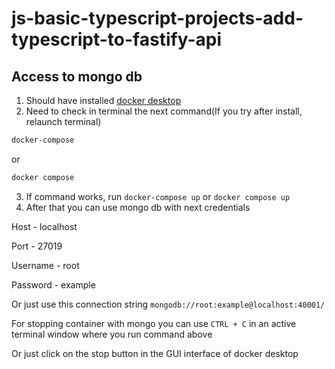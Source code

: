 # js-basic-typescript-projects-add-typescript-to-fastify-api

## Access to mongo db

1. Should have installed [docker desktop](https://www.docker.com/products/docker-desktop/)
2. Need to check in terminal the next command(If you try after install, relaunch terminal)
```bash
docker-compose
```
or
```bash
docker compose
```
3. If command works, run ```docker-compose up``` or ```docker compose up```
4. After that you can use mongo db with next credentials


Host - localhost

Port - 27019

Username - root

Password - example

Or just use this connection string
```mongodb://root:example@localhost:40001/```

For stopping container with mongo you can use ```CTRL + C``` in an active terminal window where you run command above

Or just click on the stop button in the GUI interface of docker desktop
